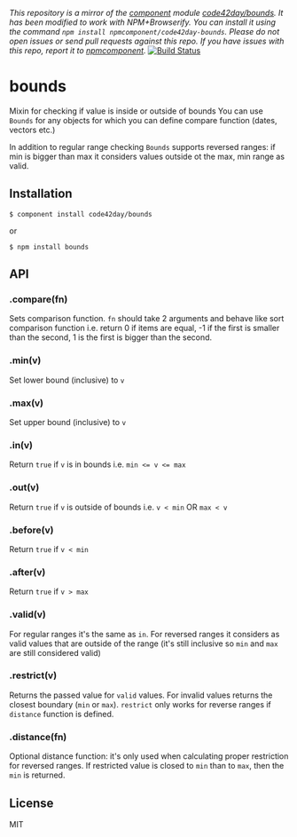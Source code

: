 *This repository is a mirror of the [component](http://component.io) module [code42day/bounds](http://github.com/code42day/bounds). It has been modified to work with NPM+Browserify. You can install it using the command `npm install npmcomponent/code42day-bounds`. Please do not open issues or send pull requests against this repo. If you have issues with this repo, report it to [npmcomponent](https://github.com/airportyh/npmcomponent).*
[![Build Status](https://secure.travis-ci.org/code42day/bounds.png)](http://travis-ci.org/code42day/bounds)

# bounds

  Mixin for checking if value is inside or outside of bounds You can use `Bounds` for any objects for
  which you can define compare function (dates, vectors etc.)

  In addition to regular range checking `Bounds` supports reversed ranges: if
  min is bigger than max it considers values outside ot the max, min range as valid.

## Installation

    $ component install code42day/bounds

or

    $ npm install bounds

## API

###	.compare(fn)

Sets comparison function. `fn` should take 2 arguments and behave like sort comparison function i.e.
return 0 if items are equal, -1 if the first is smaller than the second, 1 is the first is bigger
than the second.

### .min(v)

Set lower bound (inclusive) to `v`

### .max(v)

Set upper bound (inclusive) to `v`

### .in(v)

Return `true` if `v` is in bounds i.e. `min <= v <= max`

### .out(v)

Return `true` if `v` is outside of bounds i.e. `v < min` OR `max < v`

### .before(v)

Return `true` if `v < min`

### .after(v)

Return `true` if `v > max`

### .valid(v)

For regular ranges it's the same as `in`. For reversed ranges it considers as valid values that are
outside of the range (it's still inclusive so `min` and `max` are still considered valid)

### .restrict(v)

Returns the passed value for `valid` values. For invalid values returns the closest boundary (`min`
or `max`). `restrict` only works for reverse ranges if `distance` function is defined.

###	.distance(fn)

Optional distance function: it's only used when calculating proper restriction for reversed ranges.
If restricted value is closed to `min` than to `max`, then the `min` is returned.

## License

  MIT
